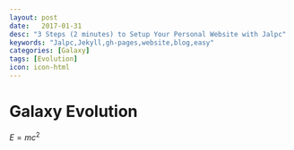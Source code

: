 ```yaml
---
layout: post
date:   2017-01-31
desc: "3 Steps (2 minutes) to Setup Your Personal Website with Jalpc"
keywords: "Jalpc,Jekyll,gh-pages,website,blog,easy"
categories: [Galaxy]
tags: [Evolution]
icon: icon-html
---
```


# Galaxy Evolution

$E=mc^2$



